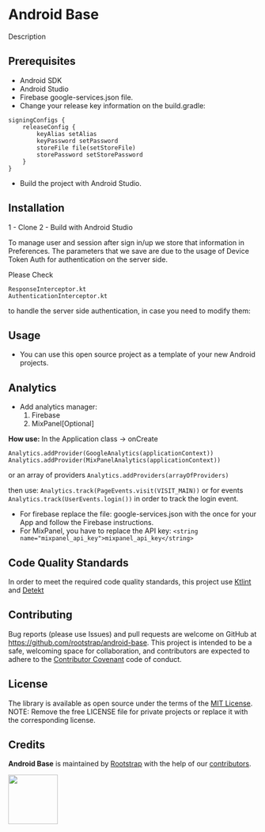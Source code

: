 # Android Base

Description

## Prerequisites
- Android SDK
- Android Studio
- Firebase google-services.json file.
- Change your release key information on the build.gradle:
```
signingConfigs {
    releaseConfig {
        keyAlias setAlias
        keyPassword setPassword
        storeFile file(setStoreFile)
        storePassword setStorePassword
    }
}
```
- Build the project with Android Studio.   

## Installation
1 - Clone
2 - Build with Android Studio

To manage user and session after sign in/up we store that information in Preferences. The parameters that we save are due to the usage of Device Token Auth for authentication on the server side.

Please Check
```
ResponseInterceptor.kt
AuthenticationInterceptor.kt
```
to handle the server side authentication, in case you need to modify them:

## Usage
- You can use this open source project as a template of your new Android projects.

## Analytics
- Add analytics manager:
    1. Firebase
    2. MixPanel[Optional]

**How use:**
In the Application class -> onCreate
```
Analytics.addProvider(GoogleAnalytics(applicationContext))
Analytics.addProvider(MixPanelAnalytics(applicationContext))
```
or an array of providers
`Analytics.addProviders(arrayOfProviders)`

then use:
`Analytics.track(PageEvents.visit(VISIT_MAIN))`
or for events
`Analytics.track(UserEvents.login())`
in order to track the login event.

- For firebase replace the file: google-services.json with the once for your App and follow the Firebase instructions.
- For MixPanel, you have to replace the API key: 
`<string name="mixpanel_api_key">mixpanel_api_key</string>`

## Code Quality Standards
In order to meet the required code quality standards, this project use [Ktlint](https://github.com/pinterest/ktlint) and [Detekt](https://github.com/arturbosch/detekt)

## Contributing
Bug reports (please use Issues) and pull requests are welcome on GitHub at https://github.com/rootstrap/android-base. This project is intended to be a safe, welcoming space for collaboration, and contributors are expected to adhere to the [Contributor Covenant](http://contributor-covenant.org) code of conduct.

## License
The library is available as open source under the terms of the [MIT License](https://opensource.org/licenses/MIT).
NOTE: Remove the free LICENSE file for private projects or replace it with the corresponding license.

## Credits
**Android Base** is maintained by [Rootstrap](http://www.rootstrap.com) with the help of our [contributors](https://github.com/rootstrap/android-base/contributors).

[<img src="https://s3-us-west-1.amazonaws.com/rootstrap.com/img/rs.png" width="100"/>](http://www.rootstrap.com)
